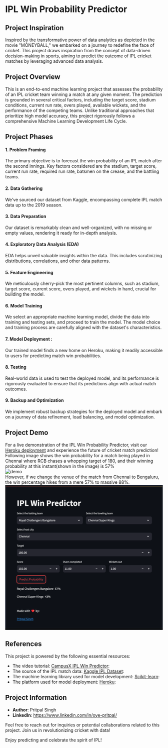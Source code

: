 # IPL Win Probability Predictor

## Project Inspiration 

Inspired by the transformative power of data analytics as depicted in the movie "MONEYBALL," we embarked on a journey to redefine the face of cricket. This project draws inspiration from the concept of data-driven decision-making in sports, aiming to predict the outcome of IPL cricket matches by leveraging advanced data analysis.

## Project Overview

This is an end-to-end machine learning project that assesses the probability of an IPL cricket team winning a match at any given moment. The prediction is grounded in several critical factors, including the target score, stadium conditions, current run rate, overs played, available wickets, and the performance of the competing teams. Unlike traditional approaches that prioritize high model accuracy, this project rigorously follows a comprehensive Machine Learning Development Life Cycle.

## Project Phases 

#### 1. Problem Framing 
The primary objective is to forecast the win probability of an IPL match after the second innings. Key factors considered are the stadium, target score, current run rate, required run rate, batsmen on the crease, and the battling teams.

#### 2. Data Gathering 
We've sourced our dataset from Kaggle, encompassing complete IPL match data up to the 2019 season.

#### 3. Data Preparation 
Our dataset is remarkably clean and well-organized, with no missing or empty values, rendering it ready for in-depth analysis.

#### 4. Exploratory Data Analysis (EDA) 
EDA helps unveil valuable insights within the data. This includes scrutinizing distributions, correlations, and other data patterns.

#### 5. Feature Engineering 
We meticulously cherry-pick the most pertinent columns, such as stadium, target score, current score, overs played, and wickets in hand, crucial for building the model.

#### 6. Model Training 
We select an appropriate machine learning model, divide the data into training and testing sets, and proceed to train the model. The model choice and training process are carefully aligned with the dataset's characteristics.

#### 7. Model Deployment :
Our trained model finds a new home on Heroku, making it readily accessible to users for predicting match win probabilities.

#### 8. Testing 
Real-world data is used to test the deployed model, and its performance is rigorously evaluated to ensure that its predictions align with actual match outcomes.

#### 9. Backup and Optimization 
We implement robust backup strategies for the deployed model and embark on a journey of data refinement, load balancing, and model optimization.

## Project Demo
For a live demonstration of the IPL Win Probability Predictor, visit our [Heroku deployment](#) and experience the future of cricket match prediction!
Following image shows the win probability for a match being played in Chennai where RCB chases a whopping target of 180, and their winning probability at this instant(shown in the image) is 57%<br>
![demo](/resources/demo.png)<br>
However, if we change the venue of the match from Chennai to Bengaluru, the win percentage hikes from a mere 57% to massive 88%.<br>
![Alt text](image.png)
<!-- ![demo2](/resources/demo2.png)<br> -->


## References
This project is powered by the following essential resources:
- The video tutorial: [CampusX IPL Win Predictor](https://youtu.be/Ok_zkfWC0gI?si=cwa8bihQgTV0gI4v):
- The source of the IPL match data: [Kaggle IPL Dataset](https://www.kaggle.com/datasets/ramjidoolla/ipl-data-set): 
- The machine learning library used for model development: [Scikit-learn](https://scikit-learn.org/stable/index.html): 
- The platform used for model deployment: [Heroku](https://www.heroku.com/): 

## Project Information 

- **Author**: Pritpal Singh
- **LinkedIn**: https://www.linkedin.com/in/oye-pritpal/


Feel free to reach out for inquiries or potential collaborations related to this project. Join us in revolutionizing cricket with data!

Enjoy predicting and celebrate the spirit of IPL!